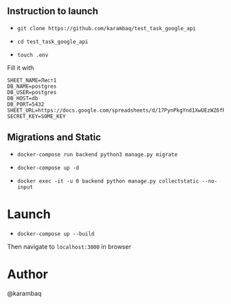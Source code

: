 ## Instruction to launch

- `git clone https://github.com/karambaq/test_task_google_api`

- `cd test_task_google_api`
- `touch .env`

Fill it with

```
SHEET_NAME=Лист1
DB_NAME=postgres
DB_USER=postgres
DB_HOST=db
DB_PORT=5432
SHEET_URL=https://docs.google.com/spreadsheets/d/17PynPkgYnd1XwUEzWZ6fRNi3fw5IZIBmKqTfwmAPonQ/edit#gid=0
SECRET_KEY=SOME_KEY
```

## Migrations and Static

- `docker-compose run backend python3 manage.py migrate`

- `docker-compose up -d`

- `docker exec -it -u 0 backend python manage.py collectstatic --no-input`

# Launch

- `docker-compose up --build`

Then navigate to `localhost:3000` in browser

# Author

@karambaq

